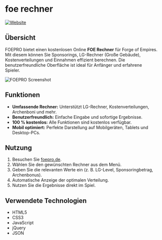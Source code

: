 # foe rechner

[![Website](https://img.shields.io/website?url=https%3A%2F%2Ffoepro.de)](https://foepro.de)

## Übersicht
FOEPRO bietet einen kostenlosen Online **FOE Rechner** für Forge of Empires. Mit diesem können Sie Sponsorings, LG-Rechner (Große Gebäude), Kostenverteilungen und Einnahmen effizient berechnen. Die benutzerfreundliche Oberfläche ist ideal für Anfänger und erfahrene Spieler.

![FOEPRO Screenshot](https://foepro.de/wp-content/uploads/2024/12/xxlogo2.webp,Mic.2_p0fXsZqI.webp.pagespeed.ic.cv3r41M568.webp)

## Funktionen
- **Umfassende Rechner:** Unterstützt LG-Rechner, Kostenverteilungen, Archenboni und mehr.
- **Benutzerfreundlich:** Einfache Eingabe und sofortige Ergebnisse.
- **100 % kostenlos:** Alle Funktionen sind kostenlos verfügbar.
- **Mobil optimiert:** Perfekte Darstellung auf Mobilgeräten, Tablets und Desktop-PCs.

## Nutzung
1. Besuchen Sie [foepro.de](https://foepro.de).
2. Wählen Sie den gewünschten Rechner aus dem Menü.
3. Geben Sie die relevanten Werte ein (z. B. LG-Level, Sponsoringbetrag, Archenbonus).
4. Automatische Anzeige der optimalen Verteilung.
5. Nutzen Sie die Ergebnisse direkt im Spiel.

## Verwendete Technologien
- HTML5
- CSS3
- JavaScript
- jQuery
- JSON
